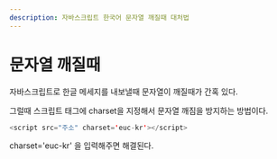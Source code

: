```yaml
---
description: 자바스크립트 한국어 문자열 깨질때 대처법
---
```


# 문자열 깨질때

자바스크립트로 한글 메세지를 내보낼때 문자열이 깨질때가 간혹 있다.

그럴때 스크립트 태그에 charset을 지정해서 문자열 깨짐을 방지하는 방법이다.

```java
<script src="주소" charset='euc-kr'></script>
```

charset='euc-kr' 을 입력해주면 해결된다.
